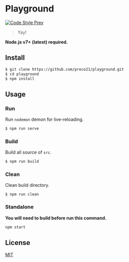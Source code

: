 # Playground

[![Code Style Prev](https://img.shields.io/badge/code%20style-prev-32c8fc.svg?style=flat-square)](https://github.com/preco21/eslint-config-prev)

> Yay!

**Node.js v7+ (latest) required.**

## Install

```bash
$ git clone https://github.com/preco21/playground.git
$ cd playground
$ npm install
```

## Usage

### Run

Run `nodemon` demon for live-reloading.

```bash
$ npm run serve
```

### Build

Build all source of `src`.

```bash
$ npm run build
```

### Clean

Clean build directory.

```base
$ npm run clean
```

### Standalone

**You will need to build before run this command.**

```bash
npm start
```

## License

[MIT](https://preco.mit-license.org/)
